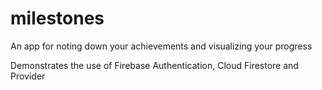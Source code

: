 # milestones

An app for noting down your achievements and visualizing your progress

Demonstrates the use of Firebase Authentication, Cloud Firestore and Provider